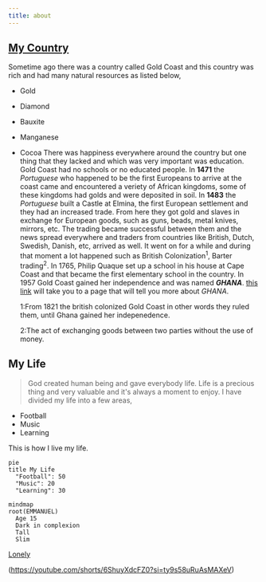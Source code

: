 ```yaml
---
title: about
---
```


## <ins>My Country<ins>
Sometime ago there was a country called Gold Coast and this country was rich and had many natural resources as listed below,
* Gold
* Diamond
* Bauxite
* Manganese
* Cocoa
  There was happiness everywhere around the country but one thing that they lacked and which was very important was education. Gold Coast had no schools or no educated people. In **1471** the *Portuguese* who happened to be the first Europeans to arrive at the coast came and encountered a veriety of African kingdoms, some of these kingdoms had golds and were deposited in soil. In **1483** the *Portuguese* built a Castle at Elmina, the first European settlement and they had an increased trade.
From here they got gold and slaves in exchange for European goods, such as guns, beads, metal knives, mirrors, etc.
The trading became successful between them and the news spread everywhere and traders from countries like  British, Dutch, Swedish, Danish, etc, arrived as well.
It went on for a while and during that moment a lot happened such as British Colonization<sup>1</sup>, Barter trading<sup>2</sup>.
In 1765, Philip Quaque set up a school in his house at Cape Coast and that became the first elementary school in the country.
In 1957 Gold Coast gained her independence and was named ***GHANA***.
[this link](https://gist.github.com/EMMANUELKUS/f05998d2aff691810fba75ab180387bd) will take you to a page that will tell you more about *GHANA*.
 
  1:From 1821 the british colonized Gold Coast in other words they ruled them, until Ghana gained her indepenedence.
  
  2:The act of exchanging goods between two parties without the use of money.

## My Life
> God created human being and gave everybody life. Life is a precious thing and very valuable and it's always a moment to enjoy. I have divided my life into a few areas,

* Football 
* Music 
* Learning
  
This is how I live my life.

```mermaid
pie
title My Life
  "Football": 50
  "Music": 20
  "Learning": 30
```

```mermaid
mindmap
root(EMMANUEL)
  Age 15
  Dark in complexion
  Tall
  Slim
```
 [Lonely](https://www.youtube.com/@emmanuelkusiappiah9218)

 (https://youtube.com/shorts/6ShuyXdcFZ0?si=ty9s58uRuAsMAXeV)

